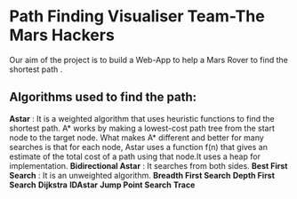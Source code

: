 # Path Finding Visualiser Team-The Mars Hackers

Our aim of the project is to build a Web-App to help a Mars Rover to find the shortest path .

## Algorithms used to find the path:

**Astar** : It is a weighted algorithm that uses heuristic functions to find the shortest path. A* works by making a lowest-cost path tree from the start node to the target node. What makes A* different and better for many searches is that for each node, Astar uses a function f(n) that gives an estimate of the total cost of a path using that node.It uses a heap for implementation.
**Bidirectional Astar** : It searches from both sides.
**Best First Search** : It is an unweighted algorithm.
**Breadth First Search**
**Depth First Search**
**Dijkstra**
**IDAstar**
**Jump Point Search**
**Trace**
